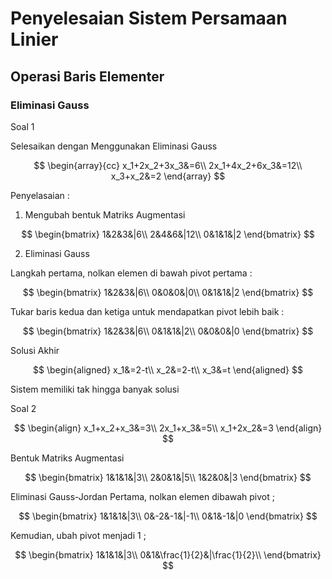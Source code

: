 # Penyelesaian Sistem Persamaan Linier
## Operasi Baris Elementer 

### Eliminasi Gauss

Soal 1

Selesaikan dengan Menggunakan Eliminasi Gauss

$$
\begin{array}{cc}
x_1+2x_2+3x_3&=6\\
2x_1+4x_2+6x_3&=12\\
x_3+x_2&=2
\end{array}
$$

Penyelasaian :

1. Mengubah bentuk Matriks Augmentasi

$$
\begin{bmatrix}
1&2&3&|6\\
2&4&6&|12\\
0&1&1&|2
\end{bmatrix}
$$

2. Eliminasi Gauss

Langkah pertama, nolkan elemen di bawah pivot pertama : 

$$
\begin{bmatrix}
1&2&3&|6\\
0&0&0&|0\\
0&1&1&|2
\end{bmatrix}
$$

Tukar baris kedua dan ketiga untuk mendapatkan pivot lebih baik : 

$$
\begin{bmatrix}
1&2&3&|6\\
0&1&1&|2\\
0&0&0&|0
\end{bmatrix}
$$
 
 Solusi Akhir
 
$$
\begin{aligned}
x_1&=2-t\\
x_2&=2-t\\
x_3&=t
\end{aligned}
$$

Sistem memiliki tak hingga banyak solusi


Soal 2

$$
\begin{align}
x_1+x_2+x_3&=3\\
2x_1+x_3&=5\\
x_1+2x_2&=3
\end{align}
$$

Bentuk Matriks Augmentasi

$$
\begin{bmatrix}
1&1&1&|3\\
2&0&1&|5\\
1&2&0&|3
\end{bmatrix}
$$

Eliminasi Gauss-Jordan
Pertama, nolkan elemen dibawah pivot ;

$$
\begin{bmatrix}
1&1&1&|3\\
0&-2&-1&|-1\\
0&1&-1&|0
\end{bmatrix}
$$

Kemudian, ubah pivot menjadi 1 ;

$$
\begin{bmatrix}
1&1&1&|3\\
0&1&\frac{1}{2}&|\frac{1}{2}\\
\end{bmatrix}
$$


